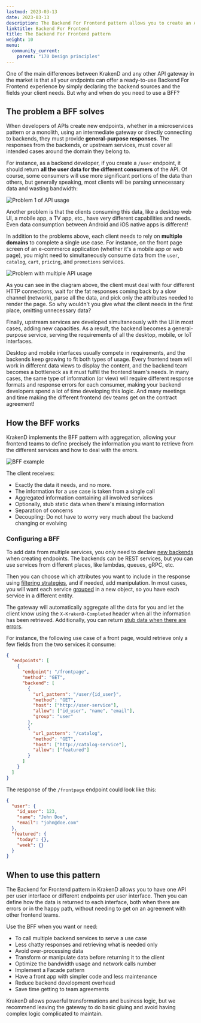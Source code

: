 ```yaml
---
lastmod: 2023-03-13
date: 2023-03-13
description: The Backend For Frontend pattern allows you to create an API consumption layer that provides aggregated "views" of several services.
linktitle: Backend For Frontend
title: The Backend For Frontend pattern
weight: 10
menu:
  community_current:
    parent: "170 Design principles"
---
```

One of the main differences between KrakenD and any other API gateway in the market is that all your endpoints can offer a ready-to-use Backend For Frontend experience by simply declaring the backend sources and the fields your client needs. But why and when do you need to use a BFF?

## The problem a BFF solves
When developers of APIs create new endpoints, whether in a microservices pattern or a monolith, using an intermediate gateway or directly connecting to backends, they must provide **general-purpose responses**. The responses from the backends, or upstream services, must cover all intended cases around the domain they belong to.

For instance, as a backend developer, if you create a `/user` endpoint, it should return **all the user data for the different consumers** of the API. Of course, some consumers will use more significant portions of the data than others, but generally speaking, most clients will be parsing unnecessary data and wasting bandwidth:

![Problem 1 of API usage](/images/documentation/diagrams/backend-for-frontend-problem.mmd.png)

Another problem is that the clients consuming this data, like a desktop web UI, a mobile app, a TV app, etc., have very different capabilities and needs. Even data consumption between Android and iOS native apps is different!

In addition to the problems above, each client needs to rely on **multiple domains** to complete a single use case. For instance, on the front page screen of an e-commerce application (whether it's a mobile app or web page), you might need to simultaneously consume data from the `user`, `catalog`, `cart`, `pricing`, and `promotions` services.


![Problem with multiple API usage](/images/documentation/diagrams/backend-for-frontend-problem-2.mmd.png)

As you can see in the diagram above, the client must deal with four different HTTP connections, wait for the fat responses coming back by a slow channel (network), parse all the data, and pick only the attributes needed to render the page. So why wouldn't you give what the client needs in the first place, omitting unnecessary data?

Finally, upstream services are developed simultaneously with the UI in most cases, adding new capacities. As a result, the backend becomes a general-purpose service, serving the requirements of all the desktop, mobile, or IoT interfaces.

Desktop and mobile interfaces usually compete in requirements, and the backends keep growing to fit both types of usage. Every frontend team will work in different data views to display the content, and the backend team becomes a bottleneck as it must fulfill the frontend team's needs. In many cases, the same type of information (or view) will require different response formats and response errors for each consumer, making your backend developers spend a lot of time developing this logic. And many meetings and time making the different frontend dev teams get on the contract agreement!

## How the BFF works
KrakenD implements the BFF pattern with aggregation, allowing your frontend teams to define precisely the information you want to retrieve from the different services and how to deal with the errors.

![BFF example](/images/documentation/diagrams/backend-for-frontend.mmd.png)

The client receives:

- Exactly the data it needs, and no more.
- The information for a use case is taken from a single call
- Aggregated information containing all involved services
- Optionally, stub static data when there's missing information
- Separation of concerns
- Decoupling: Do not have to worry very much about the backend changing or evolving

### Configuring a BFF
To add data from multiple services, you only need to declare [new backends](/docs/backends/) when creating endpoints. The backends can be REST services, but you can use services from different places, like lambdas, queues, gRPC, etc.

Then you can choose which attributes you want to include in the response using [filtering strategies](/docs/backends/data-manipulation/#filtering), and if needed, add manipulation. In most cases, you will want each service [grouped](/docs/backends/data-manipulation/#grouping) in a new object, so you have each service in a different entity.

The gateway will automatically aggregate all the data for you and let the client know using the `X-KrakenD-Completed` header when all the information has been retrieved. Additionally, you can return [stub data when there are errors](/docs/endpoints/static-proxy/).

For instance, the following use case of a front page, would retrieve only a few fields from the two services it consume:

```json
{
  "endpoints": [
    {
      "endpoint": "/frontpage",
      "method": "GET",
      "backend": [
        {
          "url_pattern": "/user/{id_user}",
          "method": "GET",
          "host": ["http://user-service"],
          "allow": ["id_user", "name", "email"],
          "group": "user"
        },
        {
          "url_pattern": "/catalog",
          "method": "GET",
          "host": ["http://catalog-service"],
          "allow": ["featured"]
        }
      ]
    }
  ]
}
```
The response of the `/frontpage` endpoint could look like this:

```json
{
  "user": {
    "id_user": 123,
    "name": "John Doe",
    "email": "john@doe.com"
  },
  "featured": {
    "today": {},
    "week": {}
  }
}
```
## When to use this pattern

The Backend for Frontend pattern in KrakenD allows you to have one API per user interface or different endpoints per user interface. Then you can define how the data is returned to each interface, both when there are errors or in the happy path, without needing to get on an agreement with other frontend teams.

Use the BFF when you want or need:

- To call multiple backend services to serve a use case
- Less chatty responses and retrieving what is needed only
- Avoid over-processing data
- Transform or manipulate data before returning it to the client
- Optimize the bandwidth usage and network calls number
- Implement a Facade pattern
- Have a front app with simpler code and less maintenance
- Reduce backend development overhead
- Save time getting to team agreements

KrakenD allows powerful transformations and business logic, but we recommend leaving the gateway to do basic gluing and avoid having complex logic complicated to maintain.
